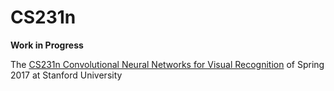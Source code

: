 # CS231n

**Work in Progress**

The [CS231n Convolutional Neural Networks for Visual Recognition](http://cs231n.stanford.edu/) of Spring 2017 at Stanford University
